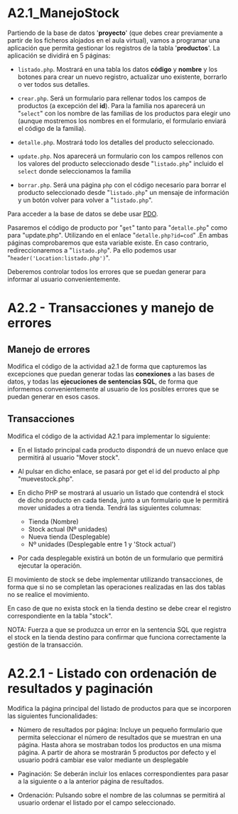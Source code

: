 # A2.1_ManejoStock

Partiendo de la base de datos '**proyecto**' (que debes crear previamente a partir de los ficheros alojados en el aula virtual), vamos a programar una aplicación que permita gestionar los registros de la tabla '**productos**'. La aplicación se dividirá en 5 páginas:

- `listado.php`. Mostrará en una tabla los datos **código** y **nombre** y los botones para crear un nuevo registro, actualizar uno existente, borrarlo o ver todos sus detalles.

- `crear.php`. Será un formulario para rellenar todos los campos de productos (a excepción del **id**). Para la familia nos aparecerá un "`select`" con los nombre de las familias de los productos para elegir uno (aunque mostremos los nombres en el formulario, el formulario enviará el código de la familia).

- `detalle.php`. Mostrará todo los detalles del producto seleccionado.

- `update.php`. Nos aparecerá un formulario con los campos rellenos con los valores del producto seleccionado desde "`listado.php`" incluido el `select` donde seleccionamos la familia

- `borrar.php`. Será una página `php` con el código necesario para borrar el producto seleccionado desde "`listado.php`" un mensaje de información y un botón volver para volver a "`listado.php`".

Para acceder a la base de datos se debe usar [PDO](#).

Pasaremos el código de producto por "`get`" tanto para "`detalle.php`" como para "update.php". Utilizando en el enlace "`detalle.php?id=cod`" .En ambas páginas comprobaremos que esta variable existe. En caso contrario, redireccionaremos a "`listado.php`". Pa ello podemos usar "`header('Location:listado.php')`".

Deberemos controlar todos los errores que se puedan generar para informar al usuario convenientemente.

# A2.2 - Transacciones y manejo de errores

## Manejo de errores

Modifica el código de la actividad a2.1 de forma que capturemos las excepciones que puedan generar todas las **conexiones** a las bases de datos, y todas las **ejecuciones de sentencias SQL**, de forma que informemos convenientemente al usuario de los posibles errores que se puedan generar en esos casos.

## Transacciones
Modifica el código de la actividad A2.1 para implementar lo siguiente:

- En el listado principal cada producto dispondrá de un nuevo enlace que permitirá al usuario "Mover stock".

- Al pulsar en dicho enlace, se pasará por get el id del producto al php "muevestock.php".

- En dicho PHP se mostrará al usuario un listado que contendrá el stock de dicho producto en cada tienda, junto a un formulario que le permitirá mover unidades a otra tienda. Tendrá las siguientes columnas:
  - Tienda (Nombre)
  - Stock actual (Nº unidades)
  - Nueva tienda (Desplegable)
  - Nº unidades (Desplegable entre 1 y 'Stock actual')

- Por cada desplegable existirá un botón de un formulario que permitirá ejecutar la operación.

El movimiento de stock se debe implementar utilizando transacciones, de forma que si no se completan las operaciones realizadas en las dos tablas no se realice el movimiento.

En caso de que no exista stock en la tienda destino se debe crear el registro correspondiente en la tabla "stock".

NOTA: Fuerza a que se produzca un error en la sentencia SQL que registra el stock en la tienda destino para confirmar que funciona correctamente la gestión de la transacción.

# A2.2.1 - Listado con ordenación de resultados y paginación

Modifica la página principal del listado de productos para que se incorporen las siguientes funcionalidades:

- Número de resultados por página: Incluye un pequeño formulario que permita seleccionar el número de resultados que se muestran en una página. Hasta ahora se mostraban todos los productos en una misma página. A partir de ahora se mostrarán 5 productos por defecto y el usuario podrá cambiar ese valor mediante un desplegable

- Paginación: Se deberán incluir los enlaces correspondientes para pasar a la siguiente o a la anterior página de resultados.

- Ordenación: Pulsando sobre el nombre de las columnas se permitirá al usuario ordenar el listado por el campo seleccionado.
